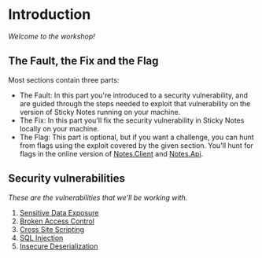 Introduction
============
_Welcome to the workshop!_

The Fault, the Fix and the Flag
-------------------------------
Most sections contain three parts:
* The Fault: In this part you're introduced to a security vulnerability, and are guided through the steps needed to exploit that vulnerability on the version of Sticky Notes running on your machine.
* The Fix: In this part you'll fix the security vulnerability in Sticky Notes locally on your machine.
* The Flag: This part is optional, but if you want a challenge, you can hunt from flags using the exploit covered by the given section. You'll hunt for flags in the online version of [Notes.Client](http://f08b60891684.ngrok.io/client/) and [Notes.Api](https://f08b60891684.ngrok.io/swagger/index.html).

Security vulnerabilities
------------------------
_These are the vulnerabilities that we'll be working with._

1. [Sensitive Data Exposure](1_SENSITIVE_DATA_EXPOSURE.md)
2. [Broken Access Control](2_BROKEN_ACCESS_CONTROL.md)
3. [Cross Site Scripting](3_CROSS_SITE_SCRIPTING.md)
4. [SQL Injection](4_SQL_INJECTION.md)
5. [Insecure Deserialization](5_INSECURE_DESERIALIZATION.md)
